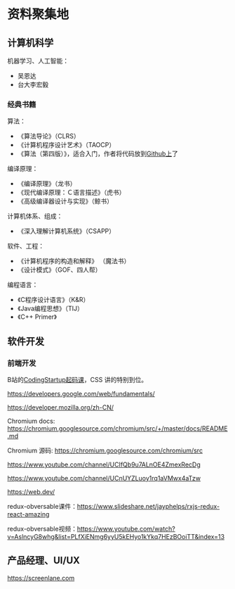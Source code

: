 # 资料聚集地

## 计算机科学
机器学习、人工智能：
- 吴恩达
- 台大李宏毅

### 经典书籍
算法：
- 《算法导论》（CLRS）
- 《计算机程序设计艺术》（TAOCP）
- 《算法（第四版）》，适合入门，作者将代码放到[Github上](https://github.com/kevin-wayne/algs4)了

编译原理：
- 《编译原理》（龙书）
- 《现代编译原理：Ｃ语言描述》（虎书）
- 《高级编译器设计与实现》（鲸书）

计算机体系、组成：
- 《深入理解计算机系统》（CSAPP）

软件、工程：
- 《计算机程序的构造和解释》 （魔法书）
- 《设计模式》（GOF、四人帮）

编程语言：
- 《C程序设计语言》（K&R）
- 《Java编程思想》（TIJ）
- 《C++ Primer》

## 软件开发

### 前端开发
B站的[CodingStartup起码课](https://space.bilibili.com/451368848/)，CSS 讲的特别到位。

https://developers.google.com/web/fundamentals/

https://developer.mozilla.org/zh-CN/

Chromium docs: https://chromium.googlesource.com/chromium/src/+/master/docs/README.md

Chromium 源码: https://chromium.googlesource.com/chromium/src

https://www.youtube.com/channel/UCIfQb9u7ALnOE4ZmexRecDg

https://www.youtube.com/channel/UCnUYZLuoy1rq1aVMwx4aTzw

https://web.dev/

redux-obversable课件：https://www.slideshare.net/jayphelps/rxjs-redux-react-amazing

redux-obversable视频：https://www.youtube.com/watch?v=AslncyG8whg&list=PLfXiENmg6yyU5kEHyo1kYkq7HEzBOoiTT&index=13

## 产品经理、UI/UX

https://screenlane.com

